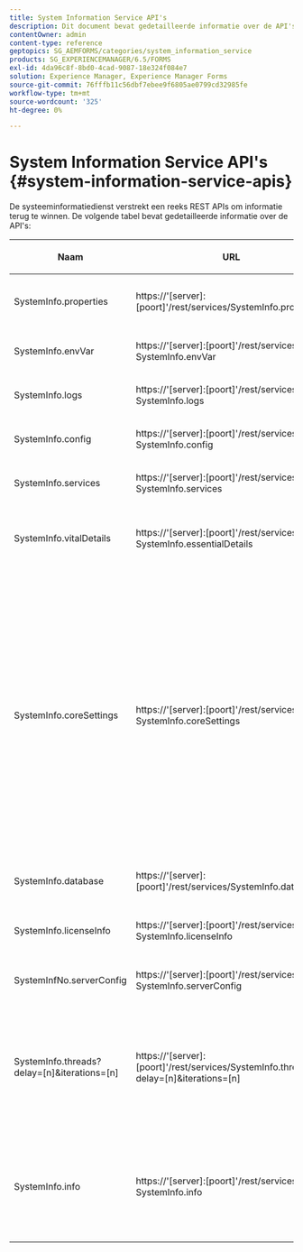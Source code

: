 ```yaml
---
title: System Information Service API's
description: Dit document bevat gedetailleerde informatie over de API's die worden geleverd door de systeeminformatiedienst.
contentOwner: admin
content-type: reference
geptopics: SG_AEMFORMS/categories/system_information_service
products: SG_EXPERIENCEMANAGER/6.5/FORMS
exl-id: 4da96c8f-8bd0-4cad-9087-18e324f084e7
solution: Experience Manager, Experience Manager Forms
source-git-commit: 76fffb11c56dbf7ebee9f6805ae0799cd32985fe
workflow-type: tm+mt
source-wordcount: '325'
ht-degree: 0%

---
```


# System Information Service API&#39;s {#system-information-service-apis}

De systeeminformatiedienst verstrekt een reeks REST APIs om informatie terug te winnen. De volgende tabel bevat gedetailleerde informatie over de API&#39;s:

<table>
 <thead>
  <tr>
   <th><p>Naam</p></th>
   <th><p>URL</p></th>
   <th><p>Beschrijving</p></th>
  </tr>
 </thead>
 <tbody>
  <tr>
   <td><p>SystemInfo.properties</p></td>
   <td><p>https://'[server]:[poort]'/rest/services/SystemInfo.properties'</p></td>
   <td><p>Deze API omvat <a href="https://docs.oracle.com/javase/6/docs/api/java/lang/System.html#getProperties()">system.getProperties</a> Java API. De configuratie van de huidige werkomgeving wordt opgehaald. </p></td>
  </tr>
  <tr>
   <td><p>SystemInfo.envVar</p></td>
   <td><p>https://'[server]:[poort]'/rest/services/ SystemInfo.envVar</p></td>
   <td><p>Hiermee worden alle omgevingsvariabelen van het hostbesturingssysteem opgehaald. </p></td>
  </tr>
  <tr>
   <td><p>SystemInfo.logs</p></td>
   <td><p>https://'[server]:[poort]'/rest/services/ SystemInfo.logs</p></td>
   <td><p>Downloadt een ZIP-bestand dat de logboeken van de toepassingsserver bevat. </p></td>
  </tr>
  <tr>
   <td><p>SystemInfo.config</p></td>
   <td><p>https://'[server]:[poort]'/rest/services/ SystemInfo.config</p></td>
   <td><p>Hiermee wordt alle inhoud van het bestand config.xml opgehaald. </p></td>
  </tr>
  <tr>
   <td><p>SystemInfo.services</p></td>
   <td><p>https://'[server]:[poort]'/rest/services/ SystemInfo.services</p></td>
   <td><p>Haalt status- en configuratieparameters van AEM formulierservices op.</p></td>
  </tr>
  <tr>
   <td><p>SystemInfo.vitalDetails</p></td>
   <td><p>https://'[server]:[poort]'/rest/services/ SystemInfo.essentialDetails</p></td>
   <td><p>Haalt serveruptime, JVM-argumenten, systeemgeheugen, heapgrootte, naam van het besturingssysteem, aantal actieve threads en aantal threads op. </p></td>
  </tr>
  <tr>
   <td><p>SystemInfo.coreSettings</p></td>
   <td><p>https://'[server]:[poort]'/rest/services/ SystemInfo.coreSettings</p></td>
   <td><p>Haalt waarden op van de volgende eigenschappen:</p>
    <ul>
     <li><p>AdobeTempDir</p></li>
     <li><p>AdobeServerFontDir</p></li>
     <li><p>CustomerFontDir</p></li>
     <li><p>GlobalDocumentStorageRootDir</p></li>
     <li><p>DefaultDocumentMaxInlineSize</p></li>
     <li><p>DefaultDocumentDisposalTimeout</p></li>
     <li><p>EnableDocumentDBStorage</p></li>
     <li><p>GlobalDocumentStorageUseNetworkShare</p></li>
     <li><p>EnableFIPS</p></li>
     <li><p>EnableWSDL</p></li>
     <li><p>DataServicesConfigFile </p></li>
     <li><p>EnableRDS</p></li>
    </ul><p></p></td>
  </tr>
  <tr>
   <td><p>SystemInfo.database</p></td>
   <td><p>https://'[server]:[poort]'/rest/services/SystemInfo.database</p></td>
   <td><p>Hiermee wordt gedetailleerde informatie over de database opgehaald.</p></td>
  </tr>
  <tr>
   <td><p>SystemInfo.licenseInfo</p></td>
   <td><p>https://'[server]:[poort]'/rest/services/ SystemInfo.licenseInfo</p></td>
   <td><p>Hiermee worden versie- en licentiegegevens opgehaald van geïnstalleerde AEM formulieronderdelen. </p></td>
  </tr>
  <tr>
   <td><p>SystemInfNo.serverConfig</p></td>
   <td><p>https://'[server]:[poort]'/rest/services/ SystemInfo.serverConfig</p></td>
   <td><p>Downloadt configuratiebestanden van de hosttoepassingsserver. </p></td>
  </tr>
  <tr>
   <td><p>SystemInfo.threads?delay=[n]&amp;iterations=[n]</p></td>
   <td><p>https://'[server]:[poort]'/rest/services/SystemInfo.threads?delay=[n]&amp;iterations=[n]</p></td>
   <td><p>Haalt aantal en stapelspoor van actieve draden terug. De volgende parameters worden geaccepteerd:</p>
    <ul>
     <li><p>iterations= [n]: Geeft het aantal herhalingen op. Vervang n door een getal. </p></li>
     <li><p>Delay= [n]: Geeft het aantal milliseconden op dat moet worden gewacht voordat de volgende herhaling wordt gestart. </p></li>
    </ul><p></p></td>
  </tr>
  <tr>
   <td><p>SystemInfo.info</p></td>
   <td><p>https://'[server]:[poort]'/rest/services/ SystemInfo.info</p></td>
   <td><p>Deze API is een omslag voor alle de dienstAPIs van de systeeminformatie. Intern worden alle API's voor systeeminformatie uitgevoerd en wordt informatie gedownload in de ZIP-indeling. </p><p><i><strong>notitie</strong>: SystemInfo.info verstrekt geen telling en stackspoor van actieve draden. </i></p></td>
  </tr>
 </tbody>
</table>
